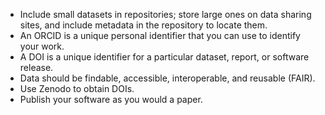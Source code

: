 -   Include small datasets in repositories; store large ones on data sharing sites, and include metadata in the repository to locate them.
-   An ORCID is a unique personal identifier that you can use to identify your work.
-   A DOI is a unique identifier for a particular dataset, report, or software release.
-   Data should be findable, accessible, interoperable, and reusable (FAIR).
-   Use Zenodo to obtain DOIs.
-   Publish your software as you would a paper.

